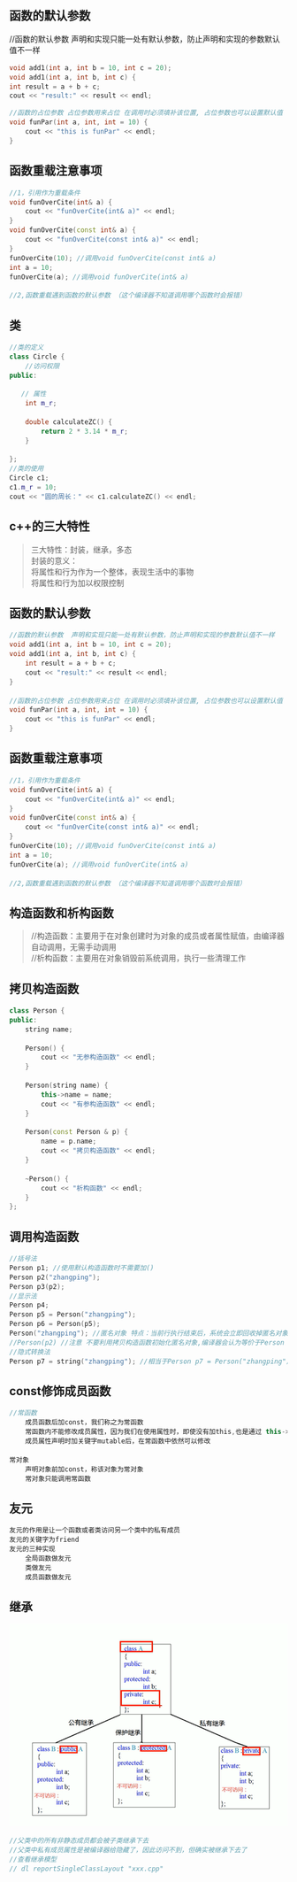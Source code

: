 函数的默认参数
---
//函数的默认参数  声明和实现只能一处有默认参数，防止声明和实现的参数默认值不一样
```c++
void add1(int a, int b = 10, int c = 20);
void add1(int a, int b, int c) {
int result = a + b + c;
cout << "result:" << result << endl;
```

```C++
//函数的占位参数 占位参数用来占位 在调用时必须填补该位置, 占位参数也可以设置默认值
void funPar(int a, int, int = 10) {
	cout << "this is funPar" << endl;
}
```

函数重载注意事项
---
```c++
//1，引用作为重载条件
void funOverCite(int& a) {
	cout << "funOverCite(int& a)" << endl;
}
void funOverCite(const int& a) {
	cout << "funOverCite(const int& a)" << endl;
}
funOverCite(10); //调用void funOverCite(const int& a)
int a = 10; 
funOverCite(a); //调用void funOverCite(int& a)

//2,函数重载遇到函数的默认参数 （这个编译器不知道调用哪个函数时会报错）
```
类
---
```c++
//类的定义
class Circle {
    //访问权限
public:

   // 属性
    int m_r;

    double calculateZC() {
        return 2 * 3.14 * m_r;
    }

};
//类的使用
Circle c1;
c1.m_r = 10;
cout << "圆的周长：" << c1.calculateZC() << endl;
```

c++的三大特性
---
>三大特性：封装，继承，多态  
>封装的意义：  
>    将属性和行为作为一个整体，表现生活中的事物  
>    将属性和行为加以权限控制

函数的默认参数
---
```c++
//函数的默认参数  声明和实现只能一处有默认参数，防止声明和实现的参数默认值不一样
void add1(int a, int b = 10, int c = 20);
void add1(int a, int b, int c) {
	int result = a + b + c;
	cout << "result:" << result << endl;
}

//函数的占位参数 占位参数用来占位 在调用时必须填补该位置, 占位参数也可以设置默认值
void funPar(int a, int, int = 10) {
	cout << "this is funPar" << endl;
}
```

函数重载注意事项
---
```c++
//1，引用作为重载条件
void funOverCite(int& a) {
	cout << "funOverCite(int& a)" << endl;
}
void funOverCite(const int& a) {
	cout << "funOverCite(const int& a)" << endl;
}
funOverCite(10); //调用void funOverCite(const int& a)
int a = 10; 
funOverCite(a); //调用void funOverCite(int& a)

//2,函数重载遇到函数的默认参数 （这个编译器不知道调用哪个函数时会报错）
```


构造函数和析构函数
---
>//构造函数：主要用于在对象创建时为对象的成员或者属性赋值，由编译器自动调用，无需手动调用  
//析构函数：主要用在对象销毁前系统调用，执行一些清理工作

拷贝构造函数
---
```c++
class Person {
public:
	string name;

	Person() {
		cout << "无参构造函数" << endl;
	}

	Person(string name) {
		this->name = name;
		cout << "有参构造函数" << endl;
	}

	Person(const Person & p) {
		name = p.name;
		cout << "拷贝构造函数" << endl;
	}

	~Person() {
		cout << "析构函数" << endl;
	}
};
```

调用构造函数
-
```c++
//括号法
Person p1; //使用默认构造函数时不需要加()
Person p2("zhangping");
Person p3(p2);
//显示法
Person p4;
Person p5 = Person("zhangping");
Person p6 = Person(p5);
Person("zhangping"); //匿名对象 特点：当前行执行结束后，系统会立即回收掉匿名对象
//Person(p2) //注意 不要利用拷贝构造函数初始化匿名对象,编译器会认为等价于Person p3; 而上方已经有一个p3了
//隐式转换法
Person p7 = string("zhangping"); //相当于Person p7 = Person("zhangping")
```
const修饰成员函数
-
```c++
//常函数
    成员函数后加const，我们称之为常函数
    常函数内不能修改成员属性，因为我们在使用属性时，即使没有加this,也是通过 this->属性名 来使用的。this相当于指针常量。常函数相当于给this前加了const.所以this不能改变其指向，也不能改变其指向的值。
    成员属性声明时加关键字mutable后，在常函数中依然可以修改
    
常对象
    声明对象前加const，称该对象为常对象
    常对象只能调用常函数
```
友元
-
```c++
友元的作用是让一个函数或者类访问另一个类中的私有成员
友元的关键字为friend
友元的三种实现
    全局函数做友元
    类做友元
    成员函数做友元
```

继承
---
![继承方式](img/inheritance_way)
```c++
//父类中的所有非静态成员都会被子类继承下去
//父类中私有成员属性是被编译器给隐藏了，因此访问不到，但确实被继承下去了
//查看继承模型
// dl reportSingleClassLayout "xxx.cpp"
```
